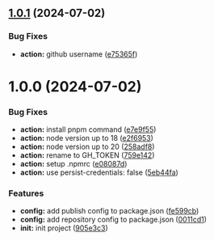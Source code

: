## [1.0.1](https://github.com/YingfeiDai/test-for-auto-release/compare/v1.0.0...v1.0.1) (2024-07-02)


### Bug Fixes

* **action:** github username ([e75365f](https://github.com/YingfeiDai/test-for-auto-release/commit/e75365f65b7ad2047faf31ce06f735a26f8cd684))

# 1.0.0 (2024-07-02)


### Bug Fixes

* **action:** install pnpm command ([e7e9f55](https://github.com/YingfeiDai/test-for-auto-release/commit/e7e9f559f7fb1832baef410e18092ef9793107bd))
* **action:** node version up to 18 ([e2f6953](https://github.com/YingfeiDai/test-for-auto-release/commit/e2f695340e7dc3879713bfb696c69f43b1ffe60d))
* **action:** node version up to 20 ([258adf8](https://github.com/YingfeiDai/test-for-auto-release/commit/258adf841938d2bb8c767b5cc63e45a679d3c61e))
* **action:** rename to GH_TOKEN ([759e142](https://github.com/YingfeiDai/test-for-auto-release/commit/759e142881da7e4a429be7cfd4c46b8716a8bb22))
* **action:** setup .npmrc ([e08087d](https://github.com/YingfeiDai/test-for-auto-release/commit/e08087de496ded6bd1da077ba26254092b9218f4))
* **action:** use persist-credentials: false ([5eb44fa](https://github.com/YingfeiDai/test-for-auto-release/commit/5eb44fade4e9a76ce0fcd49f52729eff4920c10d))


### Features

* **config:** add publish config to package.json ([fe599cb](https://github.com/YingfeiDai/test-for-auto-release/commit/fe599cbe6c76605c3640f2cd6b16ccbdefc726d2))
* **config:** add repository config to package.json ([0011cd1](https://github.com/YingfeiDai/test-for-auto-release/commit/0011cd13359b51305249fe2fe480f296210a6676))
* **init:** init project ([905e3c3](https://github.com/YingfeiDai/test-for-auto-release/commit/905e3c36273c51f5bcebc8957ed06eef6aa9cf79))
